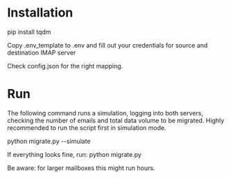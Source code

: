 # Installation
pip install tqdm

Copy .env_template to .env and fill out your credentials for source and destination IMAP server

Check config.json for the right mapping.

# Run
The following command runs a simulation, logging into both servers, checking the number of emails and total data volume to be migrated. Highly recommended to run the script first in simulation mode.

python migrate.py --simulate

If everything looks fine, run:
python migrate.py

Be aware: for larger mailboxes this might run hours.
